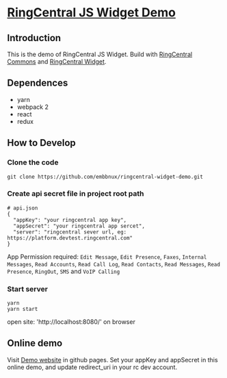 # [RingCentral JS Widget Demo](https://embbnux.github.io/ringcentral-widget-demo/)

## Introduction
This is the demo of RingCentral JS Widget.
Build with [RingCentral Commons](https://github.com/ringcentral/ringcentral-js-integration-commons/) and [RingCentral Widget](https://github.com/ringcentral/ringcentral-js-widget).

## Dependences

* yarn
* webpack 2
* react
* redux


## How to Develop

### Clone the code
```
git clone https://github.com/embbnux/ringcentral-widget-demo.git
```

### Create api secret file in project root path
```
# api.json
{
  "appKey": "your ringcentral app key",
  "appSecret": "your ringcentral app sercet",
  "server": "ringcentral sever url, eg: https://platform.devtest.ringcentral.com"
}
```

App Permission required: `Edit Message`, `Edit Presence`, `Faxes`, `Internal Messages`, `Read Accounts`, `Read Call Log`, `Read Contacts`, `Read Messages`, `Read Presence`, `RingOut`, `SMS` and `VoIP Calling`

### Start server
```
yarn
yarn start
```
open site: 'http://localhost:8080/' on browser

## Online demo

Visit [Demo website](https://embbnux.github.io/ringcentral-widget-demo/) in github pages.
Set your appKey and appSecret in this online demo, and update redirect_uri in your rc dev account.
